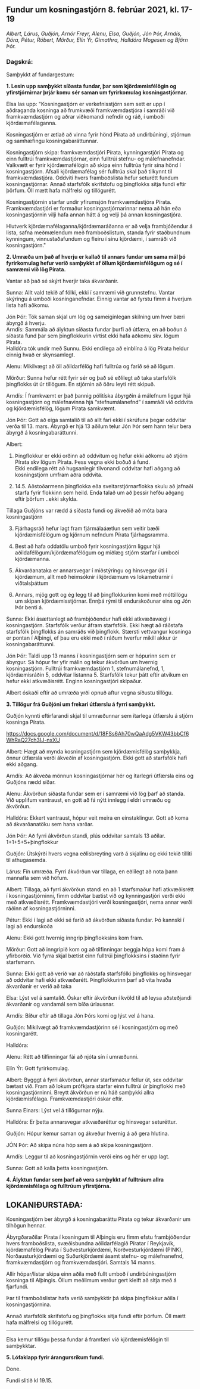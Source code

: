 ## Fundur um kosningastjórn 8. febrúar 2021, kl. 17-19

*Albert, Lárus, Guðjón, Arnór Freyr, Alenu, Elsa, Guðjón, Jón Þór, Arndís, Dóra, Pétur, Róbert, Mörður, Elín Ýr, Gimathra, Halldóra Mogesen og Björn Þór.*

  

### Dagskrá:

Samþykkt af fundargestum:
  

**1. Lesin upp samþykkt síðasta fundar, þar sem kjördæmisfélögin og yfirstjórnirnar þrjár komu sér saman um fyrirkomulag kosningastjórnar.**

Elsa las upp: "Kosningastjórn er verkefnisstjórn sem sett er upp í aðdraganda kosninga að frumkvæði framkvæmdastjóra í samráði við framkvæmdastjórn og aðrar viðkomandi nefndir og ráð, í umboði kjördæmafélaganna.

  

Kosningastjórn er ætlað að vinna fyrir hönd Pírata að undirbúningi, stjórnun og samhæfingu kosningabaráttunnar.

  

Kosningastjórn skipa: framkvæmdastjóri Pírata, kynningarstjóri Pírata og einn fulltrúi framkvæmdastjórnar, einn fulltrúi stefnu- og málefnanefndar. Valkvætt er fyrir kjördæmafélögin að skipa einn fulltrúa fyrir sína hönd í kosningastjórn. Afsali kjördæmafélag sér fulltrúa skal það tilkynnt til framkvæmdastjóra. Oddviti hvers framboðslista hefur seturétt fundum kosningastjórnar. Annað starfsfólk skrifstofu og þingflokks sitja fundi eftir þörfum. Öll mætt hafa málfrelsi og tillögurétt.

  

Kosningastjórnin starfar undir yfirumsjón framkvæmdastjóra Pírata. Framkvæmdastjóri er formaður kosningastjórnarinnar nema að hán eða kosningastjórnin vilji hafa annan hátt á og velji þá annan kosningastjóra.

  

Hlutverk kjördæmafélaganna/kjördæmaráðanna er að velja frambjóðendur á lista, safna meðmælendum með framboðslistum, standa fyrir staðbundnum kynningum, vinnustaðafundum og fleiru í sínu kjördæmi, í samráði við kosningastjórn."

  

**2. Umræða um það af hverju er kallað til annars fundar um sama mál þó fyrirkomulag hefur verið samþykkt af öllum kjördæmisfélögum og sé í samræmi við lög Pírata.**

  

Vantar að það sé skýrt hverjir taka ákvarðanir.

Sunna: Allt vald tekið af fólki, ekki í samræmi við grunnstefnu. Vantar skýringu á umboði kosninganefndar. Einnig vantar að fyrstu fimm á hverjum lista hafi aðkomu.

Jón Þór: Tók saman skjal um lög og sameiginlegan skilning um hver bæri ábyrgð á hverju.  
Arndís: Sammála að ályktun síðasta fundar þurfi að útfæra, en að boðun á síðasta fund þar sem þingflokkurin virtist ekki hafa aðkomu skv. lögum Pírata.  
Halldóra tók undir með Sunnu. Ekki endilega að einblína á lög Pírata heldur einnig hvað er skynsamlegt.

Alenu: Mikilvægt að öll aðildarfélög hafi fulltrúa og farið sé að lögum.

Mörður: Sunna hefur rétt fyrir sér og það sé eðlilegt að taka starfsfólk þingflokks út úr tillögum. En stjórnin að öðru leyti rétt skipuð.

Arndís: Í framkvæmt er það þannig pólitíska ábyrgðin á málefnum liggur hjá kosningastjórn og málefnavinna hjá “stefnumálanefnd” í samráði við oddvita og kjördæmisfélög, lögum Pírata samkvæmt.

Jón Þór: Gott að eiga samtalið til að allt fari ekki í skrúfuna þegar oddvitar verða til 13. mars. Ábyrgð er hjá 13 aðilum telur Jón Þór sem hann telur bera ábyrgð á kosningabaráttunni.

Albert:

1.  Þingflokkur er ekki orðinn að oddvitum og hefur ekki aðkomu að stjórn Pírata skv lögum Pírata. Þess vegna ekki boðuð á fund.  
    Ekki endilega rétt að hugsanlegir tilvonandi oddvitar hafi aðgang að kosningstjórn umfram aðra oddvita.
    
2.  14.5. Aðstoðarmenn þingflokka eða sveitarstjórnarflokka skulu að jafnaði starfa fyrir flokkinn sem heild. Enda talað um að þessir hefðu aðgang eftir þörfum ..ekki skylda.  
      
    

Tillaga Guðjóns var rædd á síðasta fundi og ákveðið að móta bara kosningastjórn

3.  Fjárhagsráð hefur lagt fram fjármálaáætlun sem veitir bæði kjördæmisfélögum og kjörnum nefndum Pírata fjárhagsramma.
    
4.  Best að hafa oddatölu umboð fyrir kosningastjórn liggur hjá aðildafélögum/kjördæmafélögum og miðlæg stjórn starfar í umboði kjördæmanna.
    
5.  Ákvarðanataka er annarsvegar í miðstýringu og hinsvegar úti í kjördæmum, allt með heimsóknir í kjördæmum vs lokametrarnir í viðtalsþáttum
    
6.  Annars, mjög gott og ég legg til að þingflokkurinn komi með móttillögu um skipan kjördæmisstjórnar. Ennþá rými til endurskoðunar eins og Jón Þór benti á.
    

Sunna: Ekki ásættanlegt að frambjóðendur hafi ekki atkvæðavægi í kosningastjórn. Starfsfólk verður áfram starfsfólk. Ekki hægt að ráðstafa starfsfólk þingflokks án samráðs við þingflokk. Stærsti vettvangur kosninga er pontan í Alþingi, ef þau eru ekki með í ráðum hverfur mikill akkur úr kosningabaráttunni.

Jón Þór: Taldi upp 13 manns í kosningastjórn sem er hópurinn sem er ábyrgur. Sá hópur fer yfir málin og tekur ákvörðun um hvernig kosningastjórn. Fulltrúi framkvæmdastjórn 1, stefnumálanefnd, 1, kjördæmisráðin 5, oddvitar listanna 5. Starfsfólk tekur þátt eftir atvikum en hefur ekki atkvæðisrétt. Enginn kosningastjóri skipaður.

Albert óskaði eftir að umræða yrði opnuð aftur vegna síðustu tillögu.

  

**3. Tillögur frá Guðjóni um frekari útfærslu á fyrri samþykkt.**

Guðjón kynnti eftirfarandi skjal til umræðunnar sem ítarlega útfærslu á stjórn kosninga Pírata.

https://docs.google.com/document/d/18FSs6Ah70wQaAdg5VKW43bbCf6WhRaQ27ch3IJ-nxXU

Albert: Hægt að mynda kosningastjórn sem kjördæmisfélög samþykkja, önnur útfærsla verði ákveðin af kosningastjórn. Ekki gott að starfsfólk hafi ekki aðgang.

Arndís: Að ákveða mönnun kosningastjórnar hér og ítarlegri útfærsla eins og Guðjóns rædd síðar.

Alenu: Ákvörðun síðasta fundar sem er í samræmi við lög þarf að standa. Við upplifum vantraust, en gott að fá nýtt innlegg í eldri umræðu og ákvörðun.

Halldóra: Ekkert vantraust, hópur veit meira en einstaklingur. Gott að koma að ákvarðanatöku sem hana varðar.

Jón Þór: Að fyrri ákvörðun standi, plús oddvitar samtals 13 aðilar. 1+1+5+5+þingflokkur

Guðjón: Útskýrði hvers vegna eðlisbreyting varð á skjalinu og ekki tekið tilliti til athugasemda.

Lárus: Fín umræða. Fyrri ákvörðun var tillaga, en eðlilegt að nota þann mannafla sem við höfum.

Albert: Tillaga, að fyrri ákvörðun standi en að 1 starfsmaður hafi atkvæðisrétt í kosningastjórninni, fimm oddvitar bætist við og kynningastjóri verði ekki með atkvæðisrétt. Framkvæmdastjóri verði kosningastjóri, nema annar verði ráðinn af kosningastjórninni.

Pétur: Ekki í lagi að ekki sé farið að ákvörðun síðasta fundar. Þó kannski í lagi að endurskoða

Alenu: Ekki gott hvernig inngrip þingflokksins kom fram.

Mörður: Gott að inngripið kom og að tilfinningar beggja hópa komi fram á yfirborðið. Við fyrra skjal bætist einn fulltrúi þingflokksins í staðinn fyrir starfsmann.

Sunna: Ekki gott að verið var að ráðstafa starfsfólki þingflokks og hinsvegar að oddvitar hafi ekki atkvæðarétt. Þingflokkurinn þarf að vita hvaða ákvarðanir er verið að taka

Elsa: Lýst vel á samtalið. Óskar eftir ákvörðun í kvöld til að leysa aðsteðjandi ákvarðanir og vandamál sem bíða úrlausnar.

Arndís: Bíður eftir að tillaga Jón Þórs komi og lýst vel á hana.

Guðjón: Mikilvægt að framkvæmdastjórinn sé í kosningastjórn og með kosningarétt.

Halldóra:

Alenu: Rétt að tilfinningar fái að njóta sín í umræðunni.

Elín Ýr: Gott fyrirkomulag.

Albert: Bygggt á fyrri ákvörðun, annar starfsmaður fellur út, sex oddvitar bætast við. Fram að lokum prófkjara starfar einn fulltrúi úr þingflokki með kosningastjórninni. Breytt ákvörðun er nú háð samþykki allra kjördæmisfélaga. Framkvæmdastjóri óskar eftir.

Sunna Einars: Lýst vel á tillögurnar nýju.

Halldóra: Er þetta annarsvegar atkvæðaréttur og hinsvegar seturéttur.

Guðjón: Hópur kemur saman og ákveður hvernig á að gera hlutina.

JÓN Þór: Að skipa núna hóp sem á að skipa kosningastjórn.

Arndís: Leggur til að kosningastjórnin verði eins og hér er upp lagt.

Sunna: Gott að kalla þetta kosningastjórn.

  



  
  

**4. Ályktun fundar sem þarf að vera samþykkt af fulltrúum allra kjördæmisfélaga og fulltrúum yfirstjórna.**

LOKANIÐURSTAÐA:
---
Kosningastjórn ber ábyrgð á kosningabaráttu Pírata og tekur ákvarðanir um tilhögun hennar.

  

Ábyrgðaraðilar Pírata í kosningum til Alþingis eru fimm efstu frambjóðendur hvers framboðslista, svæðisbundna aðildarfélagið Píratar í Reykjavík, kjördæmafélög Pírata í Suðvesturkjördæmi, Norðvesturkjördæmi (PINK), Norðausturkjördæmi og Suðurkjördæmi ásamt stefnu- og málefnanefnd, framkvæmdastjórn og framkvæmdastjóri. Samtals 14 manns.

  

Allir hópar/listar skipa einn aðila með fullt umboð í undirbúningsstjórn kosninga til Alþingis. Öllum meðlimum verður gert kleift að sitja með á fjarfundi.

  

Þar til framboðslistar hafa verið samþykktir þá skipa þingflokkur aðila í kosningastjórnina.

  

Annað starfsfólk skrifstofu og þingflokks sitja fundi eftir þörfum. Öll mætt hafa málfrelsi og tillögurétt.

---
Elsa kemur tillögu þessa fundar á framfæri við kjördæmisfélögin til samþykktar.

  

**5. Lófaklapp fyrir árangursríkum fundi.**

Done.

  

Fundi slitið kl 19.15.
